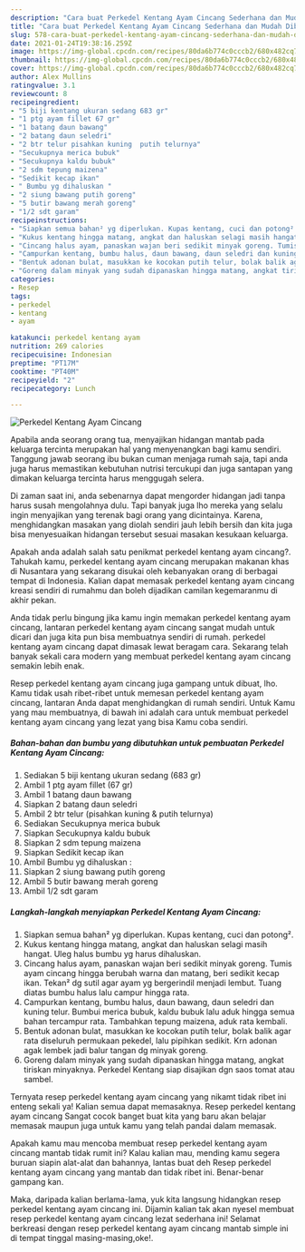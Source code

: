 ```yaml
---
description: "Cara buat Perkedel Kentang Ayam Cincang Sederhana dan Mudah Dibuat"
title: "Cara buat Perkedel Kentang Ayam Cincang Sederhana dan Mudah Dibuat"
slug: 578-cara-buat-perkedel-kentang-ayam-cincang-sederhana-dan-mudah-dibuat
date: 2021-01-24T19:38:16.259Z
image: https://img-global.cpcdn.com/recipes/80da6b774c0cccb2/680x482cq70/perkedel-kentang-ayam-cincang-foto-resep-utama.jpg
thumbnail: https://img-global.cpcdn.com/recipes/80da6b774c0cccb2/680x482cq70/perkedel-kentang-ayam-cincang-foto-resep-utama.jpg
cover: https://img-global.cpcdn.com/recipes/80da6b774c0cccb2/680x482cq70/perkedel-kentang-ayam-cincang-foto-resep-utama.jpg
author: Alex Mullins
ratingvalue: 3.1
reviewcount: 8
recipeingredient:
- "5 biji kentang ukuran sedang 683 gr"
- "1 ptg ayam fillet 67 gr"
- "1 batang daun bawang"
- "2 batang daun seledri"
- "2 btr telur pisahkan kuning  putih telurnya"
- "Secukupnya merica bubuk"
- "Secukupnya kaldu bubuk"
- "2 sdm tepung maizena"
- "Sedikit kecap ikan"
- " Bumbu yg dihaluskan "
- "2 siung bawang putih goreng"
- "5 butir bawang merah goreng"
- "1/2 sdt garam"
recipeinstructions:
- "Siapkan semua bahan² yg diperlukan. Kupas kentang, cuci dan potong²."
- "Kukus kentang hingga matang, angkat dan haluskan selagi masih hangat. Uleg halus bumbu yg harus dihaluskan."
- "Cincang halus ayam, panaskan wajan beri sedikit minyak goreng. Tumis ayam cincang hingga berubah warna dan matang, beri sedikit kecap ikan. Tekan² dg sutil agar ayam yg bergerindil menjadi lembut. Tuang diatas bumbu halus lalu campur hingga rata."
- "Campurkan kentang, bumbu halus, daun bawang, daun seledri dan kuning telur. Bumbui merica bubuk, kaldu bubuk lalu aduk hingga semua bahan tercampur rata. Tambahkan tepung maizena, aduk rata kembali."
- "Bentuk adonan bulat, masukkan ke kocokan putih telur, bolak balik agar rata diseluruh permukaan pekedel, lalu pipihkan sedikit. Krn adonan agak lembek jadi balur tangan dg minyak goreng."
- "Goreng dalam minyak yang sudah dipanaskan hingga matang, angkat tiriskan minyaknya. Perkedel Kentang siap disajikan dgn saos tomat atau sambel."
categories:
- Resep
tags:
- perkedel
- kentang
- ayam

katakunci: perkedel kentang ayam 
nutrition: 269 calories
recipecuisine: Indonesian
preptime: "PT17M"
cooktime: "PT40M"
recipeyield: "2"
recipecategory: Lunch

---
```



![Perkedel Kentang Ayam Cincang](https://img-global.cpcdn.com/recipes/80da6b774c0cccb2/680x482cq70/perkedel-kentang-ayam-cincang-foto-resep-utama.jpg)

Apabila anda seorang orang tua, menyajikan hidangan mantab pada keluarga tercinta merupakan hal yang menyenangkan bagi kamu sendiri. Tanggung jawab seorang ibu bukan cuman menjaga rumah saja, tapi anda juga harus memastikan kebutuhan nutrisi tercukupi dan juga santapan yang dimakan keluarga tercinta harus menggugah selera.

Di zaman  saat ini, anda sebenarnya dapat mengorder hidangan jadi tanpa harus susah mengolahnya dulu. Tapi banyak juga lho mereka yang selalu ingin menyajikan yang terenak bagi orang yang dicintainya. Karena, menghidangkan masakan yang diolah sendiri jauh lebih bersih dan kita juga bisa menyesuaikan hidangan tersebut sesuai masakan kesukaan keluarga. 



Apakah anda adalah salah satu penikmat perkedel kentang ayam cincang?. Tahukah kamu, perkedel kentang ayam cincang merupakan makanan khas di Nusantara yang sekarang disukai oleh kebanyakan orang di berbagai tempat di Indonesia. Kalian dapat memasak perkedel kentang ayam cincang kreasi sendiri di rumahmu dan boleh dijadikan camilan kegemaranmu di akhir pekan.

Anda tidak perlu bingung jika kamu ingin memakan perkedel kentang ayam cincang, lantaran perkedel kentang ayam cincang sangat mudah untuk dicari dan juga kita pun bisa membuatnya sendiri di rumah. perkedel kentang ayam cincang dapat dimasak lewat beragam cara. Sekarang telah banyak sekali cara modern yang membuat perkedel kentang ayam cincang semakin lebih enak.

Resep perkedel kentang ayam cincang juga gampang untuk dibuat, lho. Kamu tidak usah ribet-ribet untuk memesan perkedel kentang ayam cincang, lantaran Anda dapat menghidangkan di rumah sendiri. Untuk Kamu yang mau membuatnya, di bawah ini adalah cara untuk membuat perkedel kentang ayam cincang yang lezat yang bisa Kamu coba sendiri.

<!--inarticleads1-->

##### Bahan-bahan dan bumbu yang dibutuhkan untuk pembuatan Perkedel Kentang Ayam Cincang:

1. Sediakan 5 biji kentang ukuran sedang (683 gr)
1. Ambil 1 ptg ayam fillet (67 gr)
1. Ambil 1 batang daun bawang
1. Siapkan 2 batang daun seledri
1. Ambil 2 btr telur (pisahkan kuning &amp; putih telurnya)
1. Sediakan Secukupnya merica bubuk
1. Siapkan Secukupnya kaldu bubuk
1. Siapkan 2 sdm tepung maizena
1. Siapkan Sedikit kecap ikan
1. Ambil  Bumbu yg dihaluskan :
1. Siapkan 2 siung bawang putih goreng
1. Ambil 5 butir bawang merah goreng
1. Ambil 1/2 sdt garam




<!--inarticleads2-->

##### Langkah-langkah menyiapkan Perkedel Kentang Ayam Cincang:

1. Siapkan semua bahan² yg diperlukan. Kupas kentang, cuci dan potong².
1. Kukus kentang hingga matang, angkat dan haluskan selagi masih hangat. Uleg halus bumbu yg harus dihaluskan.
1. Cincang halus ayam, panaskan wajan beri sedikit minyak goreng. Tumis ayam cincang hingga berubah warna dan matang, beri sedikit kecap ikan. Tekan² dg sutil agar ayam yg bergerindil menjadi lembut. Tuang diatas bumbu halus lalu campur hingga rata.
1. Campurkan kentang, bumbu halus, daun bawang, daun seledri dan kuning telur. Bumbui merica bubuk, kaldu bubuk lalu aduk hingga semua bahan tercampur rata. Tambahkan tepung maizena, aduk rata kembali.
1. Bentuk adonan bulat, masukkan ke kocokan putih telur, bolak balik agar rata diseluruh permukaan pekedel, lalu pipihkan sedikit. Krn adonan agak lembek jadi balur tangan dg minyak goreng.
1. Goreng dalam minyak yang sudah dipanaskan hingga matang, angkat tiriskan minyaknya. Perkedel Kentang siap disajikan dgn saos tomat atau sambel.




Ternyata resep perkedel kentang ayam cincang yang nikamt tidak ribet ini enteng sekali ya! Kalian semua dapat memasaknya. Resep perkedel kentang ayam cincang Sangat cocok banget buat kita yang baru akan belajar memasak maupun juga untuk kamu yang telah pandai dalam memasak.

Apakah kamu mau mencoba membuat resep perkedel kentang ayam cincang mantab tidak rumit ini? Kalau kalian mau, mending kamu segera buruan siapin alat-alat dan bahannya, lantas buat deh Resep perkedel kentang ayam cincang yang mantab dan tidak ribet ini. Benar-benar gampang kan. 

Maka, daripada kalian berlama-lama, yuk kita langsung hidangkan resep perkedel kentang ayam cincang ini. Dijamin kalian tak akan nyesel membuat resep perkedel kentang ayam cincang lezat sederhana ini! Selamat berkreasi dengan resep perkedel kentang ayam cincang mantab simple ini di tempat tinggal masing-masing,oke!.

